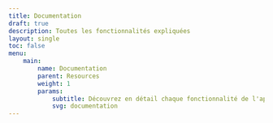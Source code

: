 ```yaml
---
title: Documentation
draft: true
description: Toutes les fonctionnalités expliquées
layout: single
toc: false
menu:
    main:
        name: Documentation
        parent: Resources
        weight: 1
        params:
            subtitle: Découvrez en détail chaque fonctionnalité de l'application
            svg: documentation
---
```

